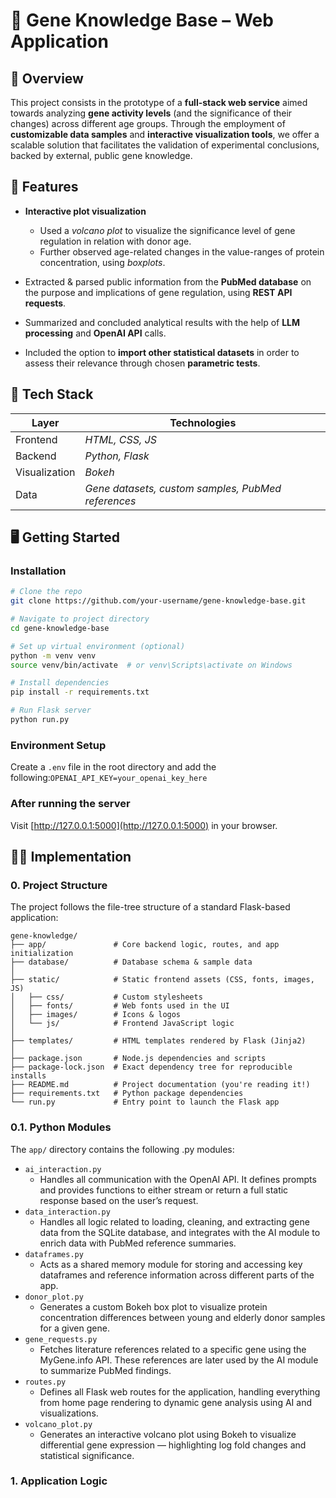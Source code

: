 # 🧬 Gene Knowledge Base – Web Application

## 📖 Overview

This project consists in the prototype of a **full-stack web service** aimed towards analyzing **gene activity levels** (and the significance of their changes) across different age groups. Through the employment of **customizable data samples** and **interactive visualization tools**, we offer a scalable solution that facilitates the validation of experimental conclusions, backed by external, public gene knowledge.

## 🚀 Features
- **Interactive plot visualization**
  - Used a _volcano plot_ to visualize the significance level of gene regulation in relation with donor age.
  - Further observed age-related changes in the value-ranges of protein concentration, using _boxplots_.

- Extracted & parsed public information from the **PubMed database** on the purpose and implications of gene regulation, using **REST API requests**.
- Summarized and concluded analytical results with the help of **LLM processing** and **OpenAI API** calls.
- Included the option to **import other statistical datasets** in order to assess their relevance through chosen **parametric tests**.

## 🧰 Tech Stack
| Layer       | Technologies   |
|-------------|----------------|
| Frontend    | _HTML, CSS, JS_ |
| Backend     | _Python, Flask_ |
| Visualization | _Bokeh_ |
| Data        | _Gene datasets, custom samples, PubMed references_|

## 🖥️ Getting Started

### Installation
```bash
# Clone the repo
git clone https://github.com/your-username/gene-knowledge-base.git

# Navigate to project directory
cd gene-knowledge-base

# Set up virtual environment (optional)
python -m venv venv
source venv/bin/activate  # or venv\Scripts\activate on Windows

# Install dependencies
pip install -r requirements.txt

# Run Flask server
python run.py
```

### Environment Setup
Create a `.env` file in the root directory and add the following:`OPENAI_API_KEY=your_openai_key_here`

### After running the server
Visit [http://127.0.0.1:5000](http://127.0.0.1:5000) in your browser.

## 🧑‍💻 Implementation

### 0. Project Structure

The project follows the file-tree structure of a standard Flask-based application:

```
gene-knowledge/
├── app/               # Core backend logic, routes, and app initialization
├── database/          # Database schema & sample data
│
├── static/            # Static frontend assets (CSS, fonts, images, JS)
│   ├── css/           # Custom stylesheets
│   ├── fonts/         # Web fonts used in the UI
│   ├── images/        # Icons & logos
│   └── js/            # Frontend JavaScript logic
│
├── templates/         # HTML templates rendered by Flask (Jinja2)
│
├── package.json       # Node.js dependencies and scripts
├── package-lock.json  # Exact dependency tree for reproducible installs
├── README.md          # Project documentation (you're reading it!)
├── requirements.txt   # Python package dependencies
└── run.py             # Entry point to launch the Flask app
```

### 0.1. Python Modules


The `app/` directory contains the following .py modules:

- `ai_interaction.py`
  - Handles all communication with the OpenAI API. It defines prompts and provides functions to either stream or return a full static response based on the user’s request.
- `data_interaction.py`
  - Handles all logic related to loading, cleaning, and extracting gene data from the SQLite database, and integrates with the AI module to enrich data with PubMed reference summaries.
- `dataframes.py`
  - Acts as a shared memory module for storing and accessing key dataframes and reference information across different parts of the app.
- `donor_plot.py`
  - Generates a custom Bokeh box plot to visualize protein concentration differences between young and elderly donor samples for a given gene.
- `gene_requests.py`
  - Fetches literature references related to a specific gene using the MyGene.info API. These references are later used by the AI module to summarize PubMed findings.
- `routes.py`
  - Defines all Flask web routes for the application, handling everything from home page rendering to dynamic gene analysis using AI and visualizations.
- `volcano_plot.py`
  - Generates an interactive volcano plot using Bokeh to visualize differential gene expression — highlighting log fold changes and statistical significance.

### 1. Application Logic



